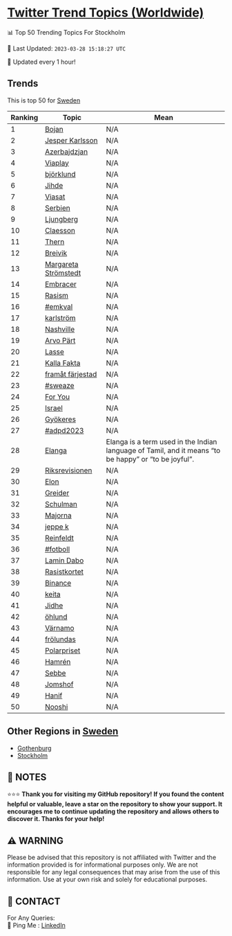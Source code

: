 [Twitter Trend Topics (Worldwide)](https://github.com/ErcinDedeoglu/Twitter-Trend-Topics)
==========


📊 Top 50 Trending Topics For Stockholm

📆 Last Updated: `2023-03-28 15:18:27 UTC`

🔧 Updated every 1 hour!


## Trends

This is top 50 for [Sweden](</Sweden>)

| Ranking | Topic | Mean |
| ------- | ------------ | ------------ |
| 1 | [Bojan](http://twitter.com/search?q=Bojan) | N/A |
| 2 | [Jesper Karlsson](http://twitter.com/search?q=Jesper+Karlsson) | N/A |
| 3 | [Azerbajdzjan](http://twitter.com/search?q=Azerbajdzjan) | N/A |
| 4 | [Viaplay](http://twitter.com/search?q=Viaplay) | N/A |
| 5 | [björklund](http://twitter.com/search?q=bj%c3%b6rklund) | N/A |
| 6 | [Jihde](http://twitter.com/search?q=Jihde) | N/A |
| 7 | [Viasat](http://twitter.com/search?q=Viasat) | N/A |
| 8 | [Serbien](http://twitter.com/search?q=Serbien) | N/A |
| 9 | [Ljungberg](http://twitter.com/search?q=Ljungberg) | N/A |
| 10 | [Claesson](http://twitter.com/search?q=Claesson) | N/A |
| 11 | [Thern](http://twitter.com/search?q=Thern) | N/A |
| 12 | [Breivik](http://twitter.com/search?q=Breivik) | N/A |
| 13 | [Margareta Strömstedt](http://twitter.com/search?q=Margareta+Str%c3%b6mstedt) | N/A |
| 14 | [Embracer](http://twitter.com/search?q=Embracer) | N/A |
| 15 | [Rasism](http://twitter.com/search?q=Rasism) | N/A |
| 16 | [#emkval](http://twitter.com/search?q=%23emkval) | N/A |
| 17 | [karlström](http://twitter.com/search?q=karlstr%c3%b6m) | N/A |
| 18 | [Nashville](http://twitter.com/search?q=Nashville) | N/A |
| 19 | [Arvo Pärt](http://twitter.com/search?q=Arvo+P%c3%a4rt) | N/A |
| 20 | [Lasse](http://twitter.com/search?q=Lasse) | N/A |
| 21 | [Kalla Fakta](http://twitter.com/search?q=Kalla+Fakta) | N/A |
| 22 | [framåt färjestad](http://twitter.com/search?q=fram%c3%a5t+f%c3%a4rjestad) | N/A |
| 23 | [#sweaze](http://twitter.com/search?q=%23sweaze) | N/A |
| 24 | [For You](http://twitter.com/search?q=For+You) | N/A |
| 25 | [Israel](http://twitter.com/search?q=Israel) | N/A |
| 26 | [Gyökeres](http://twitter.com/search?q=Gy%c3%b6keres) | N/A |
| 27 | [#adpd2023](http://twitter.com/search?q=%23adpd2023) | N/A |
| 28 | [Elanga](http://twitter.com/search?q=Elanga) | Elanga is a term used in the Indian language of Tamil, and it means “to be happy” or “to be joyful”. |
| 29 | [Riksrevisionen](http://twitter.com/search?q=Riksrevisionen) | N/A |
| 30 | [Elon](http://twitter.com/search?q=Elon) | N/A |
| 31 | [Greider](http://twitter.com/search?q=Greider) | N/A |
| 32 | [Schulman](http://twitter.com/search?q=Schulman) | N/A |
| 33 | [Majorna](http://twitter.com/search?q=Majorna) | N/A |
| 34 | [jeppe k](http://twitter.com/search?q=jeppe+k) | N/A |
| 35 | [Reinfeldt](http://twitter.com/search?q=Reinfeldt) | N/A |
| 36 | [#fotboll](http://twitter.com/search?q=%23fotboll) | N/A |
| 37 | [Lamin Dabo](http://twitter.com/search?q=Lamin+Dabo) | N/A |
| 38 | [Rasistkortet](http://twitter.com/search?q=Rasistkortet) | N/A |
| 39 | [Binance](http://twitter.com/search?q=Binance) | N/A |
| 40 | [keita](http://twitter.com/search?q=keita) | N/A |
| 41 | [Jidhe](http://twitter.com/search?q=Jidhe) | N/A |
| 42 | [öhlund](http://twitter.com/search?q=%c3%b6hlund) | N/A |
| 43 | [Värnamo](http://twitter.com/search?q=V%c3%a4rnamo) | N/A |
| 44 | [frölundas](http://twitter.com/search?q=fr%c3%b6lundas) | N/A |
| 45 | [Polarpriset](http://twitter.com/search?q=Polarpriset) | N/A |
| 46 | [Hamrén](http://twitter.com/search?q=Hamr%c3%a9n) | N/A |
| 47 | [Sebbe](http://twitter.com/search?q=Sebbe) | N/A |
| 48 | [Jomshof](http://twitter.com/search?q=Jomshof) | N/A |
| 49 | [Hanif](http://twitter.com/search?q=Hanif) | N/A |
| 50 | [Nooshi](http://twitter.com/search?q=Nooshi) | N/A |



## Other Regions in [Sweden](</Sweden>)

* [Gothenburg](</Sweden/Gothenburg.md>)
* [Stockholm](</Sweden/Stockholm.md>)



## 📝 NOTES

⭐⭐⭐ **Thank you for visiting my GitHub repository! If you found the content helpful or valuable, leave a star on the repository to show your support. It encourages me to continue updating the repository and allows others to discover it. Thanks for your help!**


## ⚠️ WARNING

Please be advised that this repository is not affiliated with Twitter and the information provided is for informational purposes only. We are not responsible for any legal consequences that may arise from the use of this information. Use at your own risk and solely for educational purposes.


## 📨 CONTACT

 For Any Queries:  
            🏓 Ping Me : [LinkedIn](https://www.linkedin.com/in/ercindedeoglu/)
